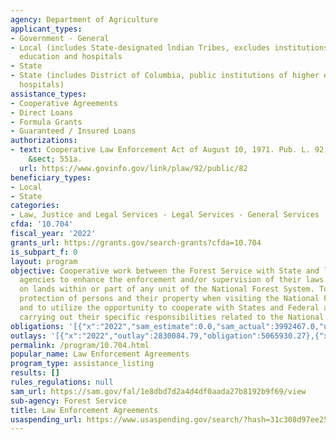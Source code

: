 ```yaml
---
agency: Department of Agriculture
applicant_types:
- Government - General
- Local (includes State-designated lndian Tribes, excludes institutions of higher
  education and hospitals
- State
- State (includes District of Columbia, public institutions of higher education and
  hospitals)
assistance_types:
- Cooperative Agreements
- Direct Loans
- Formula Grants
- Guaranteed / Insured Loans
authorizations:
- text: Cooperative Law Enforcement Act of August 10, 1971. Pub. L. 92, 82. 16 U.S.C.
    &sect; 551a.
  url: https://www.govinfo.gov/link/plaw/92/public/82
beneficiary_types:
- Local
- State
categories:
- Law, Justice and Legal Services - Legal Services - General Services
cfda: '10.704'
fiscal_year: '2022'
grants_url: https://grants.gov/search-grants?cfda=10.704
is_subpart_f: 0
layout: program
objective: Cooperative work between the Forest Service with State and local law enforcement
  agencies to enhance the enforcement and/or supervision of their laws or ordinances
  on lands within or part of any unit of the National Forest System. To increase the
  protection of persons and their property when visiting the National Forest System,
  and to utilize the opportunity to cooperate with States and Federal agencies in
  carrying out their specific responsibilities related to the National Forest System.
obligations: '[{"x":"2022","sam_estimate":0.0,"sam_actual":3992467.0,"usa_spending_actual":4533689.68},{"x":"2023","sam_estimate":5999616.0,"sam_actual":0.0,"usa_spending_actual":5233556.02},{"x":"2024","sam_estimate":0.0,"sam_actual":0.0,"usa_spending_actual":3797048.02}]'
outlays: '[{"x":"2022","outlay":2830084.79,"obligation":5065930.27},{"x":"2023","outlay":1069301.56,"obligation":2151867.01},{"x":"2024","outlay":121601.85,"obligation":829975.0}]'
permalink: /program/10.704.html
popular_name: Law Enforcement Agreements
program_type: assistance_listing
results: []
rules_regulations: null
sam_url: https://sam.gov/fal/1e8dbd7d2a4d4df0aada27b8192b9f69/view
sub-agency: Forest Service
title: Law Enforcement Agreements
usaspending_url: https://www.usaspending.gov/search/?hash=31c308d97ee25bbfdf29c8cfce072b6f
---
```

